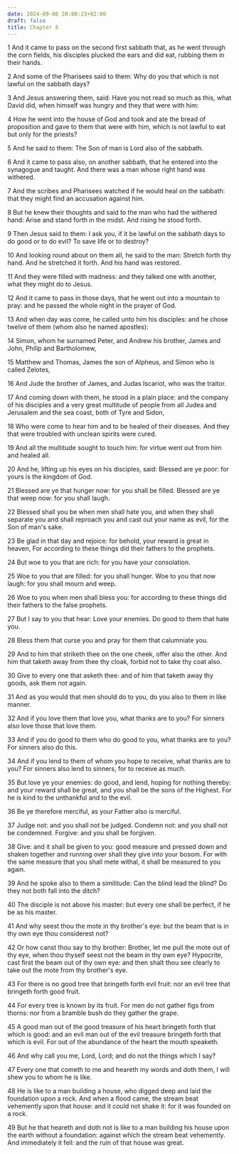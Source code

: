 ```yaml
---
date: 2024-09-06 20:00:23+02:00
draft: false
title: Chapter 6
---
```




1 And it came to pass on the second first sabbath that, as he went through the corn fields, his disciples plucked the ears and did eat, rubbing them in their hands.

2 And some of the Pharisees said to them: Why do you that which is not lawful on the sabbath days?

3 And Jesus answering them, said: Have you not read so much as this, what David did, when himself was hungry and they that were with him:

4 How he went into the house of God and took and ate the bread of proposition and gave to them that were with him, which is not lawful to eat but only for the priests?

5 And he said to them: The Son of man is Lord also of the sabbath.

6 And it came to pass also, on another sabbath, that he entered into the synagogue and taught. And there was a man whose right hand was withered.

7 And the scribes and Pharisees watched if he would heal on the sabbath: that they might find an accusation against him.

8 But he knew their thoughts and said to the man who had the withered hand: Arise and stand forth in the midst. And rising he stood forth.

9 Then Jesus said to them: I ask you, if it be lawful on the sabbath days to do good or to do evil? To save life or to destroy?

10 And looking round about on them all, he said to the man: Stretch forth thy hand. And he stretched it forth. And his hand was restored.

11 And they were filled with madness: and they talked one with another, what they might do to Jesus.

12 And it came to pass in those days, that he went out into a mountain to pray: and he passed the whole night in the prayer of God.

13 And when day was come, he called unto him his disciples: and he chose twelve of them (whom also he named apostles):

14 Simon, whom he surnamed Peter, and Andrew his brother, James and John, Philip and Bartholomew,

15 Matthew and Thomas, James the son of Alpheus, and Simon who is called Zelotes,

16 And Jude the brother of James, and Judas Iscariot, who was the traitor.

17 And coming down with them, he stood in a plain place: and the company of his disciples and a very great multitude of people from all Judea and Jerusalem and the sea coast, both of Tyre and Sidon,

18 Who were come to hear him and to be healed of their diseases. And they that were troubled with unclean spirits were cured.

19 And all the multitude sought to touch him: for virtue went out from him and healed all.

20 And he, lifting up his eyes on his disciples, said: Blessed are ye poor: for yours is the kingdom of God.

21 Blessed are ye that hunger now: for you shall be filled. Blessed are ye that weep now: for you shall laugh.

22 Blessed shall you be when men shall hate you, and when they shall separate you and shall reproach you and cast out your name as evil, for the Son of man's sake.

23 Be glad in that day and rejoice: for behold, your reward is great in heaven, For according to these things did their fathers to the prophets.

24 But woe to you that are rich: for you have your consolation.

25 Woe to you that are filled: for you shall hunger. Woe to you that now laugh: for you shall mourn and weep.

26 Woe to you when men shall bless you: for according to these things did their fathers to the false prophets.

27 But I say to you that hear: Love your enemies. Do good to them that hate you.

28 Bless them that curse you and pray for them that calumniate you.

29 And to him that striketh thee on the one cheek, offer also the other. And him that taketh away from thee thy cloak, forbid not to take thy coat also.

30 Give to every one that asketh thee: and of him that taketh away thy goods, ask them not again.

31 And as you would that men should do to you, do you also to them in like manner.

32 And if you love them that love you, what thanks are to you? For sinners also love those that love them.

33 And if you do good to them who do good to you, what thanks are to you? For sinners also do this.

34 And if you lend to them of whom you hope to receive, what thanks are to you? For sinners also lend to sinners, for to receive as much.

35 But love ye your enemies: do good, and lend, hoping for nothing thereby: and your reward shall be great, and you shall be the sons of the Highest. For he is kind to the unthankful and to the evil.

36 Be ye therefore merciful, as your Father also is merciful.

37 Judge not: and you shall not be judged. Condemn not: and you shall not be condemned. Forgive: and you shall be forgiven.

38 Give: and it shall be given to you: good measure and pressed down and shaken together and running over shall they give into your bosom. For with the same measure that you shall mete withal, it shall be measured to you again.

39 And he spoke also to them a similitude: Can the blind lead the blind? Do they not both fall into the ditch?

40 The disciple is not above his master: but every one shall be perfect, if he be as his master.

41 And why seest thou the mote in thy brother's eye: but the beam that is in thy own eye thou considerest not?

42 Or how canst thou say to thy brother: Brother, let me pull the mote out of thy eye, when thou thyself seest not the beam in thy own eye? Hypocrite, cast first the beam out of thy own eye: and then shalt thou see clearly to take out the mote from thy brother's eye.

43 For there is no good tree that bringeth forth evil fruit: nor an evil tree that bringeth forth good fruit.

44 For every tree is known by its fruit. For men do not gather figs from thorns: nor from a bramble bush do they gather the grape.

45 A good man out of the good treasure of his heart bringeth forth that which is good: and an evil man out of the evil treasure bringeth forth that which is evil. For out of the abundance of the heart the mouth speaketh.

46 And why call you me, Lord, Lord; and do not the things which I say?

47 Every one that cometh to me and heareth my words and doth them, I will shew you to whom he is like.

48 He is like to a man building a house, who digged deep and laid the foundation upon a rock. And when a flood came, the stream beat vehemently upon that house: and it could not shake it: for it was founded on a rock.

49 But he that heareth and doth not is like to a man building his house upon the earth without a foundation: against which the stream beat vehemently. And immediately it fell: and the ruin of that house was great.

